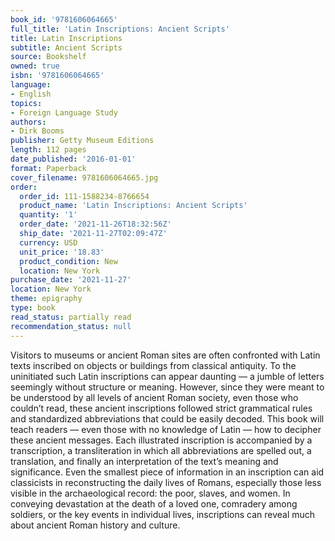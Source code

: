 ```yaml
---
book_id: '9781606064665'
full_title: 'Latin Inscriptions: Ancient Scripts'
title: Latin Inscriptions
subtitle: Ancient Scripts
source: Bookshelf
owned: true
isbn: '9781606064665'
language:
- English
topics:
- Foreign Language Study
authors:
- Dirk Booms
publisher: Getty Museum Editions
length: 112 pages
date_published: '2016-01-01'
format: Paperback
cover_filename: 9781606064665.jpg
order:
  order_id: 111-1588234-8766654
  product_name: 'Latin Inscriptions: Ancient Scripts'
  quantity: '1'
  order_date: '2021-11-26T18:32:56Z'
  ship_date: '2021-11-27T02:09:47Z'
  currency: USD
  unit_price: '18.83'
  product_condition: New
  location: New York
purchase_date: '2021-11-27'
location: New York
theme: epigraphy
type: book
read_status: partially read
recommendation_status: null
---
```

Visitors to museums or ancient Roman sites are often confronted with Latin texts inscribed on objects or buildings from classical antiquity. To the uninitiated such Latin inscriptions can appear daunting — a jumble of letters seemingly without structure or meaning. However, since they were meant to be understood by all levels of ancient Roman society, even those who couldn’t read, these ancient inscriptions followed strict grammatical rules and standardized abbreviations that could be easily decoded.
This book will teach readers — even those with no knowledge of Latin — how to decipher these ancient messages. Each illustrated inscription is accompanied by a transcription, a transliteration in which all abbreviations are spelled out, a translation, and finally an interpretation of the text’s meaning and significance.
Even the smallest piece of information in an inscription can aid classicists in reconstructing the daily lives of Romans, especially those less visible in the archaeological record: the poor, slaves, and women. In conveying devastation at the death of a loved one, comradery among soldiers, or the key events in individual lives, inscriptions can reveal much about ancient Roman history and culture.
